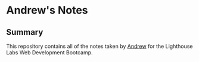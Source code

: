 # Andrew's Notes

## Summary 

This repository contains all of the notes taken by [Andrew](https://github.com/asduong/lighthouse-labs) for the Lighthouse Labs Web Development Bootcamp.